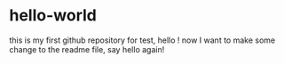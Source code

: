 # hello-world
this is my first github repository for test, hello !
now I want to make some change to the readme file, say hello again!
